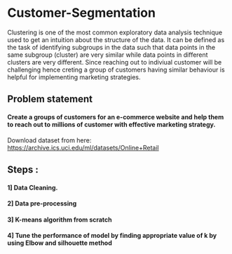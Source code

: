 # Customer-Segmentation
Clustering is one of the most common exploratory data analysis technique used to get an intuition about the structure of the data. It can be defined as the task of identifying subgroups in the data such that data points in the same subgroup (cluster) are very similar while data points in different clusters are very different. Since reaching out to indiviual customer will be challenging hence creting a group of customers having similar behaviour is helpful for implementing marketing strategies.

## Problem statement
#### Create a groups of customers for an e-commerce website and help them to reach out to millions of customer with effective marketing strategy.
Download dataset from here:
https://archive.ics.uci.edu/ml/datasets/Online+Retail

## Steps :
#### 1] Data Cleaning.
#### 2] Data pre-processing
#### 3] K-means algorithm from scratch
#### 4] Tune the performance of model by finding appropriate value of k by using Elbow and silhouette method


